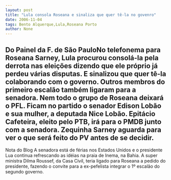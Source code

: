 ```yaml
---
layout: post
title: "Lula consola Roseana e sinaliza que quer tê-la no govenro"
date: 2006-11-04
tags: Bento Alquerque,Lula,Roseana Porto
author: None
---
```

Do Painel da F. de São PauloNo telefonema para Roseana Sarney, Lula procurou consolá-la pela derrota nas eleições dizendo que ele próprio já perdeu várias disputas. E sinalizou que quer tê-la colaborando com o governo. Outros membros do primeiro escalão também ligaram para a senadora. 
Nem todo o grupo de Roseana deixará o PFL. Ficam no partido o senador Edison Lobão e sua mulher, a deputada Nice Lobão. Epitácio Cafeteira, eleito pelo PTB, irá para o PMDB junto com a senadora. Zequinha Sarney aguarda para ver o que será feito do PV antes de se decidir.
------------------
Nota do Blog
A senadora está de férias nos Estados Unidos e o presidente Lua continua refrescando
 as idéias na praia de Inema, na Bahia. 
A super ministra Dilma Roussef, da Casa Civil, teria ligado para Roseana a pedido do presidente, fazendo o convite para a ex-pefelista integrar o 1º escalão do segundo governo. 